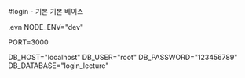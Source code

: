 #login - 기본
기본 베이스

.evn
NODE_ENV="dev"

PORT=3000

DB_HOST="localhost"
DB_USER="root"
DB_PASSWORD="123456789"
DB_DATABASE="login_lecture"
